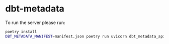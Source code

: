 # dbt-metadata

To run the server please run:

```bash
poetry install
DBT_METADATA_MANIFEST=manifest.json poetry run uvicorn dbt_metadata_api:app --host 127.0.0.1 --port 8000
```
